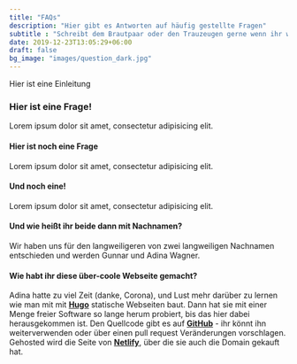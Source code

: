 ```yaml
---
title: "FAQs"
description: "Hier gibt es Antworten auf häufig gestellte Fragen"
subtitle : "Schreibt dem Brautpaar oder den Trauzeugen gerne wenn ihr weitere Fragen habt!"
date: 2019-12-23T13:05:29+06:00
draft: false
bg_image: "images/question_dark.jpg"
---
```


Hier ist eine Einleitung

### Hier ist eine Frage!

Lorem ipsum dolor sit amet, consectetur adipisicing elit.

#### Hier ist noch eine Frage

Lorem ipsum dolor sit amet, consectetur adipisicing elit.

#### Und noch eine!

Lorem ipsum dolor sit amet, consectetur adipisicing elit.

#### Und wie heißt ihr beide dann mit Nachnamen?

Wir haben uns für den langweiligeren von zwei langweiligen Nachnamen entschieden
und werden Gunnar und Adina Wagner.

#### Wie habt ihr diese über-coole Webseite gemacht?

Adina hatte zu viel Zeit (danke, Corona), und Lust mehr darüber zu lernen wie man mit mit
[**Hugo**](https://de.wikipedia.org/wiki/Hugo_(Software)) statische
Webseiten baut. Dann hat sie mit einer Menge freier Software so lange herum
probiert, bis das hier dabei herausgekommen ist. Den Quellcode gibt es auf
[**GitHub**](https://github.com/adswa/wedding) - ihr könnt ihn weiterverwenden
oder über einen pull request Veränderungen vorschlagen. Gehosted wird die Seite von
[**Netlify**](https://www.netlify.com/), über die sie auch die Domain gekauft
hat.

